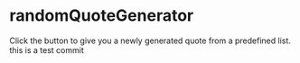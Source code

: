 # randomQuoteGenerator
Click the button to give you a newly generated quote from a predefined list.
this is a test commit